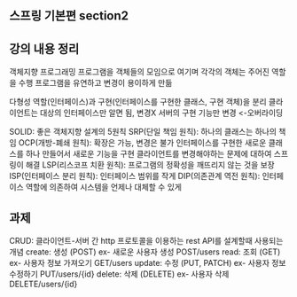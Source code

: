 ## 스프링 기본편 section2

## 강의 내용 정리

객체지향 프로그래밍
프로그램을 객체들의 모임으로 여기며 각각의 객체는 주어진 역할을 수행
프로그램을 유연하고 변경이 용이하게 만듦

다형성
역할(인터페이스)과 구현(인터페이스를 구현한 클래스, 구현 객체)을 분리
클라이언트는 대상의 인터페이스만 알면 됨, 변경X
서버의 구현 기능만 변경 <-오버라이딩

SOLID: 좋은 객체지향 설계의 5원칙
SRP(단일 책임 원칙): 하나의 클래스는 하나의 책임
OCP(개방-폐쇄 원칙): 확장은 가능, 변경은 불가
인터페이스를 구현한 새로운 클래스를 하나 만들어서 새로운 기능을 구현
클라이언트를 변경해야하는 문제에 대하여 스프링이 해결
LSP(리스코프 치환 원칙): 프로그램의 정확성을 깨뜨리지 않는 것을 보장
ISP(인터페이스 분리 원칙): 인터페이스 범위를 작게
DIP(의존관계 역전 원칙): 인터페이스 역할에 의존하여 시스템을 언제나 대체할 수 있게

## 과제

CRUD: 클라이언트-서버 간 http 프로토콜을 이용하는 rest API를 설계할때 사용되는 개념
create: 생성 (POST)
ex- 새로운 사용자 생성 POST/users
read: 조회 (GET)
ex- 사용자 정보 가져오기 GET/users
update: 수정 (PUT, PATCH)
ex- 사용자 정보 수정하기 PUT/users/{id}
delete: 삭제 (DELETE)
ex- 사용자 삭제 DELETE/users/{id}
